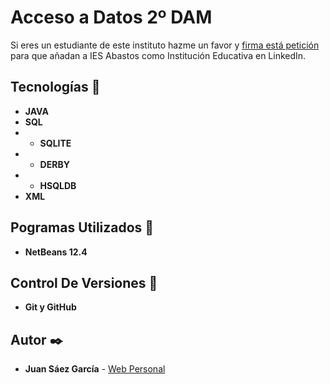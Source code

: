 # Acceso a Datos 2º DAM

Si eres un estudiante de este instituto hazme un favor y [firma está petición](https://chng.it/msTpT5S9) para que añadan a IES Abastos como Institución Educativa en LinkedIn.

## Tecnologías 🚀

* **JAVA**  
* **SQL**  
* * **SQLITE**  
* * **DERBY**  
* * **HSQLDB**  
* **XML**   

## Pogramas Utilizados 📌

* **NetBeans 12.4**

## Control De Versiones 📌

* **Git y GitHub**

## Autor ✒️

* **Juan Sáez García** -  [Web Personal](https://juamber.com)
